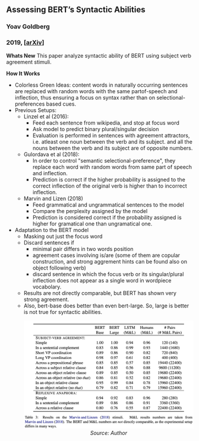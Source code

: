 ## Assessing BERT’s Syntactic Abilities
### Yoav Goldberg
### 2019, [[arXiv](https://arxiv.org/pdf/1901.05287.pdf)]

**Whats New**
This paper analyze syntactic ability of BERT using subject verb agreement stimuli.

**How It Works**
* Colorless Green Ideas: content words in naturally occurring sentences are replaced with random words with the same partof-speech and inflection, thus ensuring a focus on syntax rather than on selectional-preferences based cues.
* Previous Setups:
    * Linzel et al (2016):
        * Feed each sentence from wikipedia, and stop at focus word
        * Ask model to predict binary plural/singular decision
        * Evaluation is performed in sentences with agreement attractors, i.e. atleast one noun between the verb and its subject. and all the nouns between the verb and its subject are of opposite numbers.
    * Gulordava et al (2018):
        * In order to control "semantic selectional-preference", they replace each word with random words from same part of speech and inflection. 
        * Prediction is correct if the higher probability is assigned to the correct inflection of the original verb is higher than to incorrect inflection.
    * Marvin and Lizen (2018)
        * Feed grammatical and ungrammatical sentences to the model
        * Compare the perplexity assigned by the model
        * Prediction is considered correct if the probability assigned is higher for gramatical one than ungramatical one.
* Adaptation to the BERT model
    * Masking out just the focus word
    * Discard sentences if
        * minimal pair differs in two words position
        * agreement cases involving is/are (some of them are copular construction, and strong aggrement hints can be found also on object following verb)
        * discard sentence in which the focus verb or its singular/plural inflection does not appear as a single word in wordpiece vocabolary.
    * Results are not directly comparable, but BERT has shown very strong agreement.
    * Also, bert-base does better than even bert-large. So, large is better is not true for syntactic abilities.
        <p align="center">
        <img width=600 src="images/bert_syntactic_results.png">
        <em>Source: Author</em>
        </p>